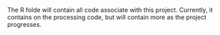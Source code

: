 The R folde will contain all code associate with this project. Currently, it 
contains on the processing code, but will contain more as the project progresses.
